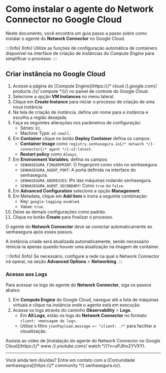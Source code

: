 # Como instalar o agente do Network Connector no Google Cloud

Neste documento, você encontra um guia passo a passo sobre como instalar o agente do **Network Connector** no Google Cloud. 

:::(Info) (Info)
Utilize as funções de configuração automática de containers disponível na interface de criação de instâncias do *Compute Engine* para simplificar o processo.
:::

## Criar instância no Google Cloud

1. Acesse a página do [Compute Engine](https:/{/* cloud */}.google.com{/* products */}{/* compute */}/) no painel de controle do Google Cloud.
1. Selecione a opção **VM Instances** no menu lateral.
1. Clique em **Create Instance** para iniciar o processo de criação de uma nova instância
1. Na tela de criação de instância, defina um nome para a instância e escolha a região desejada.
1. Faça as seguintes alterações nos parâmetros de configuração:
    * Séries: `E2`.
    * Machine Type: `e2-small`.
1. Em **Container** clique no botão **Deploy Container** defina os campos:
	* **Container Image** como `registry.senhasegura.io{/* network */}-connector{/* agent */}-v2:latest`.
	* **Restart policy** como `Always`.
1. Em **Environment Variables**, defina os campos:
    * `SENHASEGURA_FINGERPRINT`: O fingerprint como visto no senhasegura.
    * `SENHASEGURA_AGENT_PORT`: A porta definida na interface do senhasegura.
    * `SENHASEGURA_ADDRESSES`: IPs das máquinas rodando senhasegura.
    * `SENHASEGURA_AGENT_SECONDARY`: Como `true` ou `false`.
1. Em **Advanced Configuration** selecione a opção **Management**.
1. Em Metadata, clique em **Add Item** e insira a seguinte combinação:
	* Key: `google-logging-enabled`.
	* Value: `true`.
1. Deixe as demais configurações como padrão.
1. Clique no botão **Create** para finalizar o processo.

O agente do **Network Connector** deve se conectar automaticamente ao senhasegura após esses passos.
 
A instância criada será atualizada automaticamente, sendo necessário reiniciá-la apenas quando houver uma atualização na imagem de container.

:::(Info) (Info)
Se necessário, configure a rede na qual o Network Connector irá operar, na seção **Advanced Options** > **Networking**.
:::

### Acesso aos Logs

Para acessar os logs do agente do **Network Connector**, siga os passos abaixo:

1. Em **Compute Engine** do Google Cloud, navegue até a lista de máquinas virtuais e clique na instância onde o agente está em execução.
1. Acesse os logs através do caminho **Observability** > **Logs**.
	* Em **All Logs**, estão os logs do **Network Connector** no formato `client: <mensagem do log>`.
	* Utilize o filtro `jsonPayload.message =~ "client: .*"` para facilitar a visualização.

Assista ao vídeo de [instalação do agente do Network Connector no Google Cloud](https:/{/* www */}.youtube.com{/* watch */}?v=uPJIho2YVXY).

---

Você ainda tem dúvidas? Entre em contato com a [Comunidade senhasegura](https:/{/* community */}.senhasegura.io/).
